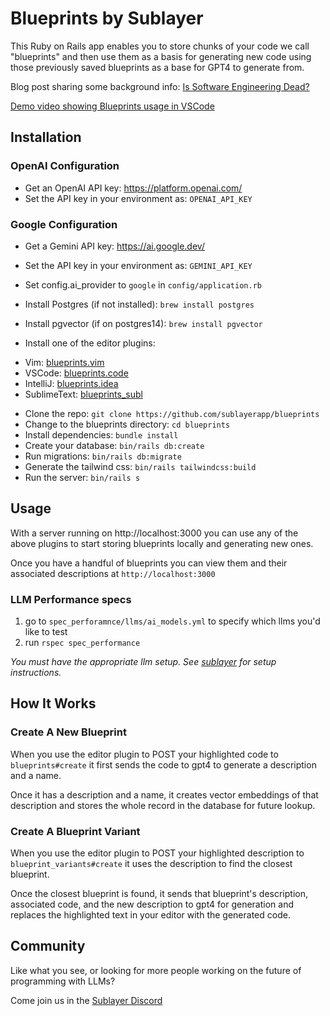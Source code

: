 # Blueprints by Sublayer

This Ruby on Rails app enables you to store chunks of your code we call
"blueprints" and then use them as a basis for generating new code using those
previously saved blueprints as a base for GPT4 to generate from.

Blog post sharing some background info: [Is Software Engineering Dead?](https://www.sublayer.com/blog/posts/is-software-engineering-dead)

[Demo video showing Blueprints usage in VSCode](https://www.loom.com/share/727e449a764e4362b28a74460db84655)

## Installation

### OpenAI Configuration
* Get an OpenAI API key: https://platform.openai.com/
* Set the API key in your environment as: `OPENAI_API_KEY`

### Google Configuration
* Get a Gemini API key: https://ai.google.dev/
* Set the API key in your environment as: `GEMINI_API_KEY`
* Set config.ai_provider to `google` in `config/application.rb`

* Install Postgres (if not installed): `brew install postgres`
* Install pgvector (if on postgres14): `brew install pgvector`

* Install one of the editor plugins:
- Vim: [blueprints.vim](https://github.com/sublayerapp/blueprints.vim)
- VSCode: [blueprints.code](https://github.com/sublayerapp/blueprints.code)
- IntelliJ: [blueprints.idea](https://github.com/sublayerapp/blueprints.idea)
- SublimeText: [blueprints_subl](https://github.com/sublayerapp/blueprints_subl)

* Clone the repo: `git clone https://github.com/sublayerapp/blueprints`
* Change to the blueprints directory: `cd blueprints`
* Install dependencies: `bundle install`
* Create your database: `bin/rails db:create`
* Run migrations: `bin/rails db:migrate`
* Generate the tailwind css: `bin/rails tailwindcss:build`
* Run the server: `bin/rails s`

## Usage

With a server running on http://localhost:3000 you can use any of the above
plugins to start storing blueprints locally and generating new ones.

Once you have a handful of blueprints you can view them and their associated
descriptions at `http://localhost:3000`

### LLM Performance specs

1. go to `spec_perforamnce/llms/ai_models.yml` to specify which llms you'd like to test
2. run `rspec spec_performance`

_You must have the appropriate llm setup. See [sublayer](https://github.com/sublayerapp/sublayer) for setup instructions._

## How It Works

### Create A New Blueprint

When you use the editor plugin to POST your highlighted code to `blueprints#create` it first sends the code
to gpt4 to generate a description and a name.

Once it has a description and a name, it creates vector embeddings of that
description and stores the whole record in the database for future lookup.


### Create A Blueprint Variant

When you use the editor plugin to POST your highlighted description to
`blueprint_variants#create` it uses the description to find the closest
blueprint.

Once the closest blueprint is found, it sends that blueprint's description,
associated code, and the new description to gpt4 for generation and replaces the
highlighted text in your editor with the generated code.

## Community

Like what you see, or looking for more people working on the future of
programming with LLMs?

 Come join us in the [Sublayer Discord](https://discord.gg/sjTJszPwXt)
